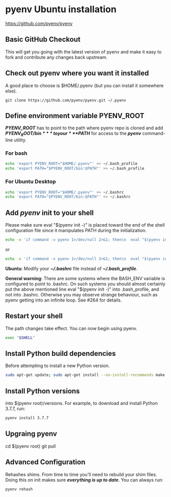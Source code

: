 # pyenv Ubuntu installation

<https://github.com/pyenv/pyenv>

## Basic GitHub Checkout

This will get you going with the latest version of pyenv and make it easy to fork and contribute any changes back upstream.

## Check out pyenv where you want it installed

A good place to choose is $HOME/.pyenv (but you can install it somewhere else).

```bah
git clone https://github.com/pyenv/pyenv.git ~/.pyenv
```

## Define environment variable PYENV_ROOT

***PYENV_ROOT*** has to point to the path where pyenv repo is cloned and add ***$PYENV_ROOT/bin*** to your ***$PATH*** for access to the ***pyenv*** command-line utility.

### For bash

```bash
echo 'export PYENV_ROOT="$HOME/.pyenv"' >> ~/.bash_profile
echo 'export PATH="$PYENV_ROOT/bin:$PATH"' >> ~/.bash_profile
```

### For Ubuntu Desktop

```bash
echo 'export PYENV_ROOT="$HOME/.pyenv"' >> ~/.bashrc
echo 'export PATH="$PYENV_ROOT/bin:$PATH"' >> ~/.bashrc
```

## Add ***pyenv*** init to your shell

Please make sure eval "$(pyenv init -)" is placed toward the end of the shell configuration file since it manipulates PATH during the initialization.

```bash
echo -e 'if command -v pyenv 1>/dev/null 2>&1; then\n  eval "$(pyenv init -)"\nfi' >> ~/.bash_profile
```

or

```bash UBUNTU
echo -e 'if command -v pyenv 1>/dev/null 2>&1; then\n  eval "$(pyenv init -)"\nfi' >> ~/.bashrc
```

**Ubuntu**: Modify your ***~/.bashrc*** file instead of ***~/.bash_profile***.

**General warning**: There are some systems where the BASH_ENV variable is configured to point to .bashrc. On such systems you should almost certainly put the above mentioned line eval "$(pyenv init -)" into .bash_profile, and not into .bashrc. Otherwise you may observe strange behaviour, such as pyenv getting into an infinite loop. See #264 for details.

## Restart your shell

The path changes take effect. You can now begin using pyenv.

```bash
exec "$SHELL"
```

## Install Python build dependencies

Before attempting to install a new Python version.

```bash
sudo apt-get update; sudo apt-get install --no-install-recommends make build-essential libssl-dev zlib1g-dev libbz2-dev libreadline-dev libsqlite3-dev wget curl llvm libncurses5-dev xz-utils tk-dev libxml2-dev libxmlsec1-dev libffi-dev liblzma-dev
```

## Install Python versions

into $(pyenv root)/versions. For example, to download and install Python 3.7.7, run:

```bash
pyenv install 3.7.7
```

## Upgraing pyenv

cd $(pyenv root)
git pull

## Advanced Configuration

Rehashes shims. From time to time you'll need to rebuild your shim files. Doing this on init makes sure ***everything is up to date***. You can always run:

```bash
pyenv rehash
```
